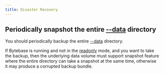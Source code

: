 ```yaml
---
title: Disaster Recovery
---
```


## **Periodically snapshot the entire** [**--data**](/docs/reference/command-line#data-less-than-less-than-directory-greater-than-greater-than) **directory**

<hint-block type="info">

You should periodically backup the entire [--data](/docs/reference/command-line#--data-directory) directory.

</hint-block>

If Bytebase is running and not in the [readonly](/docs/reference/command-line#--readonly) mode, and you want to take the backup, then the underlying data volume must support snapshot feature where the entire directory can take a snapshot at the same time, otherwise it may produce a corrupted backup bundle.
